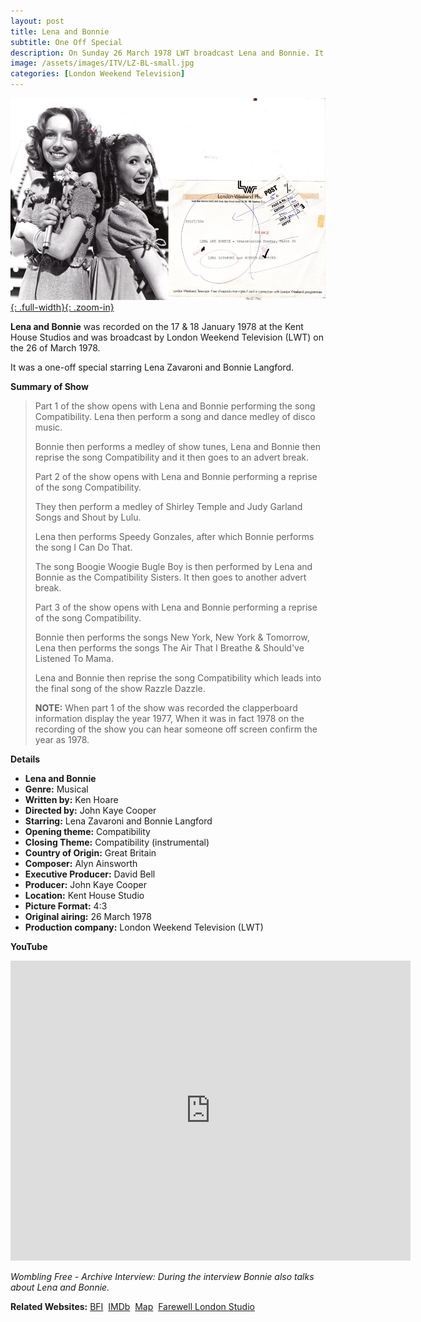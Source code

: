 ```yaml
---
layout: post
title: Lena and Bonnie
subtitle: One Off Special
description: On Sunday 26 March 1978 LWT broadcast Lena and Bonnie. It was a one-off special starring Lena Zavaroni and Bonnie Langford. Click on the link for details and archive interview with Bonnie Lanford.
image: /assets/images/ITV/LZ-BL-small.jpg
categories: [London Weekend Television]
---
```


[![Lena and Bonnie](/assets/images/ITV/LZ-BL-01-02.jpg){: .full-width}{: .zoom-in}](/assets/images/ITV/LZ-BL-01-02.jpg)

**Lena and Bonnie** was recorded on the 17 & 18 January 1978 at the Kent House Studios and was broadcast by London Weekend Television (LWT) on the 26 of March 1978.

It was a one-off special starring Lena Zavaroni and Bonnie Langford.

**Summary of Show**

> Part 1 of the show opens with Lena and Bonnie performing the song Compatibility. Lena then perform a song and dance medley of disco music.
>
> Bonnie then performs a medley of show tunes, Lena and Bonnie then reprise the song Compatibility and it then goes to an advert break.
>
> Part 2 of the show opens with Lena and Bonnie performing a reprise of the song Compatibility.
>
> They then perform a medley of Shirley Temple and Judy Garland Songs and Shout by Lulu.
>
> Lena then performs Speedy Gonzales, after which Bonnie performs the song I Can Do That.
>
> The song Boogie Woogie Bugle Boy is then performed by Lena and Bonnie as the Compatibility Sisters. It then goes to another advert break.
>
> Part 3 of the show opens with Lena and Bonnie performing a reprise of the song Compatibility.
>
> Bonnie then performs the songs New York, New York & Tomorrow, Lena then performs the songs The Air That I Breathe & Should've Listened To Mama.
>
> Lena and Bonnie then reprise the song Compatibility which leads into the final song of the show Razzle Dazzle.
>
> **NOTE:** When part 1 of the show was recorded the clapperboard information display the year 1977, When it was in fact 1978 on the recording of the show you can hear someone off screen confirm the year as 1978.

**Details**
* **Lena and Bonnie**
* **Genre:** Musical
* **Written by:** Ken Hoare
* **Directed by:** John Kaye Cooper
* **Starring:** Lena Zavaroni and Bonnie Langford
* **Opening theme:** Compatibility
* **Closing Theme:** Compatibility (instrumental)
* **Country of Origin:** Great Britain
* **Composer:** Alyn Ainsworth
* **Executive Producer:** David Bell
* **Producer:** John Kaye Cooper
* **Location:** Kent House Studio
* **Picture Format:** 4:3
* **Original airing:** 26 March 1978
* **Production company:** London Weekend Television (LWT)

**YouTube**

<div class="video-container"><iframe width="640px" height="480px" src="https://www.youtube.com/embed/q5Dw571MQxg?rel=0&showinfo=1" frameborder="0" allowfullscreen></iframe></div>
<p style="font-style: italic;">Wombling Free - Archive Interview: During the interview Bonnie also talks about Lena and Bonnie.</p>

**Related Websites:**
<span class="post-categories">[BFI](http://explore.bfi.org.uk/4ce2b6a09b8de)&nbsp;
[IMDb](http://www.imdb.com/title/tt2346894)&nbsp;
[Map](https://www.google.com/maps/d/u/0/viewer?mid=1D1D0ERV_FQMNb9XZzJ-J3yUlK8aI4vhI&ll=51.50742800000001%2C-0.11183099999993829&z=19)&nbsp;
[Farewell London Studio](https://stevefullerphoto.com/article/farewell-london-studios)</span>
